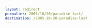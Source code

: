 ```yaml
---
layout: redirect
permalink: 2005/10/20/paradise-lost/
destination: /2005-10-20-paradise-lost
---
```

